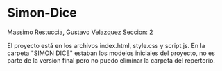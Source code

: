 # Simon-Dice
Massimo Restuccia, Gustavo Velazquez Seccion: 2

El proyecto está en los archivos index.html, style.css y script.js. En la carpeta "SIMON DICE" estaban los modelos iniciales del proyecto, no es parte de la version final pero no puedo eliminar la carpeta del repertorio. 
